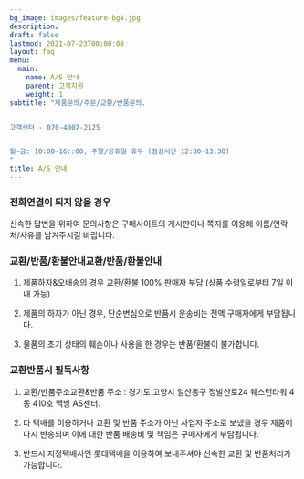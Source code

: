 ```yaml
---
bg_image: images/feature-bg4.jpg
description: 
draft: false
lastmod: 2021-07-23T00:00:00
layout: faq
menu:
  main: 
    name: A/S 안내
    parent: 고객지원
    weight: 1
subtitle: "제품문의/주문/교환/반품문의. 


고객센터 - 070-4907-2125


월~금: 10:00~16::00, 주말/공휴일 휴무 (점심시간 12:30~13:30)
"
title: A/S 안내 
---
```


### 전화연결이 되지 않을 경우

신속한 답변을 위하여 문의사항은 구매사이트의 게시판이나 쪽지를 이용해 이름/연락처/사유를 남겨주시길 바랍니다.

### 교환/반품/환불안내교환/반품/환불안내

1. 제품하자&오배송의 경우 교환/환불 100% 판매자 부담 (상품 수령일로부터 7일 이내 가능)

2. 제품의 하자가 아닌 경우, 단순변심으로 반품시 운송비는 전액 구매자에게 부담됩니다.

3. 물품의 초기 상태의 훼손이나 사용을 한 경우는 반품/환불이 불가합니다.

### 교환반품시 필독사항 

1. 교환/반품주소교환&반품 주소 : 경기도 고양시 일산동구 정발산로24 웨스턴타워 4동 410호 맥빙  AS센터. 

2. 타 택배를 이용하거나 교환 및 반품 주소가 아닌 사업자 주소로 보냈을 경우 제품이 다시 반송되며 이에 대한 반품 배송비 및 책임은 구매자에게 부담됩니다.

3. 반드시 지정택배사인 롯데택배을 이용하여 보내주셔야 신속한 교환 및 반품처리가 가능합니다.
